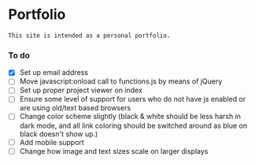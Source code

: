 # Portfolio
    This site is intended as a personal portfolio.

### To do
- [x] Set up email address
- [ ] Move javascript:onload call to functions.js by means of jQuery
- [ ] Set up proper project viewer on index
- [ ] Ensure some level of support for users who do not have js enabled or are using old/text based browsers
- [ ] Change color scheme slightly (black & white should be less harsh in dark mode, and all link coloring should be switched around as blue on black doesn't show up.)
- [ ] Add mobile support
- [ ] Change how image and text sizes scale on larger displays